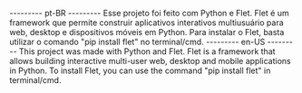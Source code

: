 --------- pt-BR ---------
Esse projeto foi feito com Python e Flet.
Flet é um framework que permite construir aplicativos interativos multiusuário para web, desktop e 
dispositivos móveis em Python.
Para instalar o Flet, basta utilizar o comando "pip install flet" no terminal/cmd.
--------- en-US ---------
This project was made with Python and Flet.
Flet is a framework that allows building interactive multi-user web, desktop and mobile applications 
in Python.
To install Flet, you can use the command "pip install flet" in terminal/cmd.
